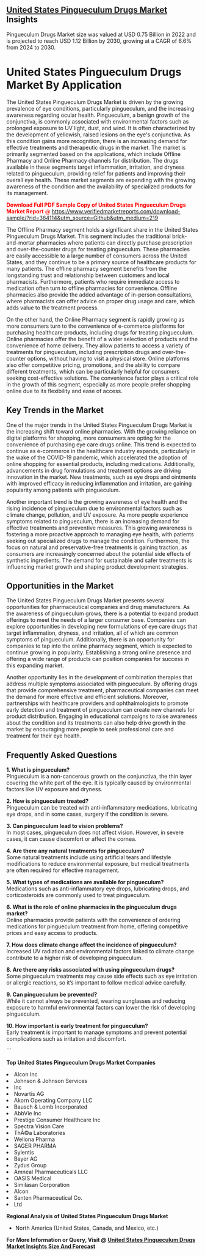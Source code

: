<h2><a href="https://www.verifiedmarketreports.com/download-sample/?rid=364114&amp;utm_source=Github&amp;utm_medium=219" target="_blank">United States Pingueculum Drugs Market</a> Insights</h2><p>Pingueculum Drugs Market size was valued at USD 0.75 Billion in 2022 and is projected to reach USD 1.12 Billion by 2030, growing at a CAGR of 6.6% from 2024 to 2030.</p><p> <h1>United States Pingueculum Drugs Market By Application</h1> <p>The United States Pingueculum Drugs Market is driven by the growing prevalence of eye conditions, particularly pingueculum, and the increasing awareness regarding ocular health. Pingueculum, a benign growth of the conjunctiva, is commonly associated with environmental factors such as prolonged exposure to UV light, dust, and wind. It is often characterized by the development of yellowish, raised lesions on the eye's conjunctiva. As this condition gains more recognition, there is an increasing demand for effective treatments and therapeutic drugs in the market. The market is primarily segmented based on the applications, which include Offline Pharmacy and Online Pharmacy channels for distribution. The drugs available in these segments target inflammation, irritation, and dryness related to pingueculum, providing relief for patients and improving their overall eye health. These market segments are expanding with the growing awareness of the condition and the availability of specialized products for its management. <p><span class=""><span style="color: #ff0000;"><strong>Download Full PDF Sample Copy of United States Pingueculum Drugs Market Report</strong> @ </span><a href="https://www.verifiedmarketreports.com/download-sample/?rid=364114&amp;utm_source=Github&amp;utm_medium=219" target="_blank">https://www.verifiedmarketreports.com/download-sample/?rid=364114&amp;utm_source=Github&amp;utm_medium=219</a></span></p> <p>The Offline Pharmacy segment holds a significant share in the United States Pingueculum Drugs Market. This segment includes the traditional brick-and-mortar pharmacies where patients can directly purchase prescription and over-the-counter drugs for treating pingueculum. These pharmacies are easily accessible to a large number of consumers across the United States, and they continue to be a primary source of healthcare products for many patients. The offline pharmacy segment benefits from the longstanding trust and relationship between customers and local pharmacists. Furthermore, patients who require immediate access to medication often turn to offline pharmacies for convenience. Offline pharmacies also provide the added advantage of in-person consultations, where pharmacists can offer advice on proper drug usage and care, which adds value to the treatment process. <p>On the other hand, the Online Pharmacy segment is rapidly growing as more consumers turn to the convenience of e-commerce platforms for purchasing healthcare products, including drugs for treating pingueculum. Online pharmacies offer the benefit of a wider selection of products and the convenience of home delivery. They allow patients to access a variety of treatments for pingueculum, including prescription drugs and over-the-counter options, without having to visit a physical store. Online platforms also offer competitive pricing, promotions, and the ability to compare different treatments, which can be particularly helpful for consumers seeking cost-effective solutions. The convenience factor plays a critical role in the growth of this segment, especially as more people prefer shopping online due to its flexibility and ease of access. <h2>Key Trends in the Market</h2> <p>One of the major trends in the United States Pingueculum Drugs Market is the increasing shift toward online pharmacies. With the growing reliance on digital platforms for shopping, more consumers are opting for the convenience of purchasing eye care drugs online. This trend is expected to continue as e-commerce in the healthcare industry expands, particularly in the wake of the COVID-19 pandemic, which accelerated the adoption of online shopping for essential products, including medications. Additionally, advancements in drug formulations and treatment options are driving innovation in the market. New treatments, such as eye drops and ointments with improved efficacy in reducing inflammation and irritation, are gaining popularity among patients with pingueculum. <p>Another important trend is the growing awareness of eye health and the rising incidence of pingueculum due to environmental factors such as climate change, pollution, and UV exposure. As more people experience symptoms related to pingueculum, there is an increasing demand for effective treatments and preventive measures. This growing awareness is fostering a more proactive approach to managing eye health, with patients seeking out specialized drugs to manage the condition. Furthermore, the focus on natural and preservative-free treatments is gaining traction, as consumers are increasingly concerned about the potential side effects of synthetic ingredients. The demand for sustainable and safer treatments is influencing market growth and shaping product development strategies. <h2>Opportunities in the Market</h2> <p>The United States Pingueculum Drugs Market presents several opportunities for pharmaceutical companies and drug manufacturers. As the awareness of pingueculum grows, there is a potential to expand product offerings to meet the needs of a larger consumer base. Companies can explore opportunities in developing new formulations of eye care drugs that target inflammation, dryness, and irritation, all of which are common symptoms of pingueculum. Additionally, there is an opportunity for companies to tap into the online pharmacy segment, which is expected to continue growing in popularity. Establishing a strong online presence and offering a wide range of products can position companies for success in this expanding market. <p>Another opportunity lies in the development of combination therapies that address multiple symptoms associated with pingueculum. By offering drugs that provide comprehensive treatment, pharmaceutical companies can meet the demand for more effective and efficient solutions. Moreover, partnerships with healthcare providers and ophthalmologists to promote early detection and treatment of pingueculum can create new channels for product distribution. Engaging in educational campaigns to raise awareness about the condition and its treatments can also help drive growth in the market by encouraging more people to seek professional care and treatment for their eye health. <h2>Frequently Asked Questions</h2> <p><strong>1. What is pingueculum?</strong><br> Pingueculum is a non-cancerous growth on the conjunctiva, the thin layer covering the white part of the eye. It is typically caused by environmental factors like UV exposure and dryness.</p> <p><strong>2. How is pingueculum treated?</strong><br> Pingueculum can be treated with anti-inflammatory medications, lubricating eye drops, and in some cases, surgery if the condition is severe.</p> <p><strong>3. Can pingueculum lead to vision problems?</strong><br> In most cases, pingueculum does not affect vision. However, in severe cases, it can cause discomfort or affect the cornea.</p> <p><strong>4. Are there any natural treatments for pingueculum?</strong><br> Some natural treatments include using artificial tears and lifestyle modifications to reduce environmental exposure, but medical treatments are often required for effective management.</p> <p><strong>5. What types of medications are available for pingueculum?</strong><br> Medications such as anti-inflammatory eye drops, lubricating drops, and corticosteroids are commonly used to treat pingueculum.</p> <p><strong>6. What is the role of online pharmacies in the pingueculum drugs market?</strong><br> Online pharmacies provide patients with the convenience of ordering medications for pingueculum treatment from home, offering competitive prices and easy access to products.</p> <p><strong>7. How does climate change affect the incidence of pingueculum?</strong><br> Increased UV radiation and environmental factors linked to climate change contribute to a higher risk of developing pingueculum.</p> <p><strong>8. Are there any risks associated with using pingueculum drugs?</strong><br> Some pingueculum treatments may cause side effects such as eye irritation or allergic reactions, so it’s important to follow medical advice carefully.</p> <p><strong>9. Can pingueculum be prevented?</strong><br> While it cannot always be prevented, wearing sunglasses and reducing exposure to harmful environmental factors can lower the risk of developing pingueculum.</p> <p><strong>10. How important is early treatment for pingueculum?</strong><br> Early treatment is important to manage symptoms and prevent potential complications such as irritation and discomfort.</p> ```</p><p><strong>Top United States Pingueculum Drugs Market Companies</strong></p><div data-test-id=""><p><li>Alcon Inc</li><li> Johnson & Johnson Services</li><li> Inc</li><li> Novartis AG</li><li> Akorn Operating Company LLC</li><li> Bausch & Lomb Incorporated</li><li> AbbVie Inc</li><li> Prestige Consumer Healthcare Inc</li><li> Spectra Vision Care</li><li> ThÃ©a Laboratories</li><li> Wellona Pharma</li><li> SAGER PHARMA</li><li> Sylentis</li><li> Bayer AG</li><li> Zydus Group</li><li> Amneal Pharmaceuticals LLC</li><li> OASIS Medical</li><li> Similasan Corporation</li><li> Alcon</li><li> Santen Pharmaceutical Co.</li><li> Ltd</li></p><div><strong>Regional Analysis of&nbsp;United States Pingueculum Drugs Market</strong></div><ul><li dir="ltr"><p dir="ltr">North America&nbsp;(United States, Canada, and Mexico, etc.)</p></li></ul><p><strong>For More Information or Query, Visit @&nbsp;</strong><strong><a href="https://www.verifiedmarketreports.com/product/pingueculum-drugs-market/?utm_source=Github&amp;utm_medium=219" target="_blank">United States Pingueculum Drugs Market Insights Size And Forecast</a></strong></p></div>
